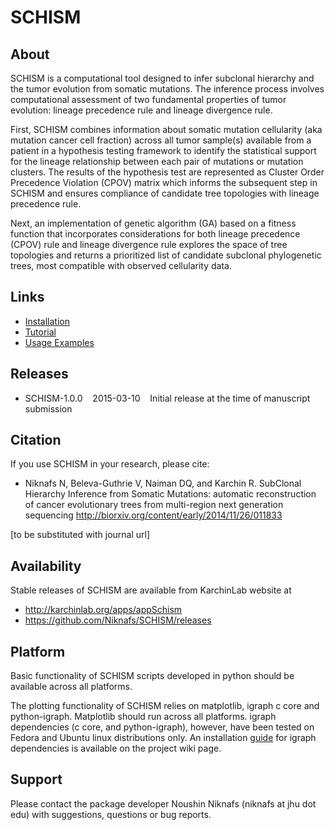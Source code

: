 # SCHISM

## About

SCHISM is a computational tool designed to infer subclonal hierarchy and the tumor evolution from somatic mutations. The inference process involves computational assessment of two fundamental properties of tumor evolution: lineage precedence rule and lineage divergence rule. 

First, SCHISM combines information about somatic mutation cellularity (aka mutation cancer cell fraction) across all tumor sample(s) available from a patient in a hypothesis testing framework to identify the statistical support for the lineage relationship between each pair of mutations or mutation clusters. The results of the hypothesis test are represented as Cluster Order Precedence Violation (CPOV) matrix which informs the subsequent step in SCHISM and ensures compliance of candidate tree topologies with lineage precedence rule.

Next, an implementation of genetic algorithm (GA) based on a fitness function that incorporates considerations for both lineage precedence (CPOV) rule and lineage divergence rule explores the space of tree topologies and returns a prioritized list of candidate subclonal phylogenetic trees, most compatible with observed cellularity data. 

## Links
* [Installation](Installation)
* [Tutorial](Tutorial)
* [Usage Examples](Usage-Examples)

## Releases 

* SCHISM-1.0.0&nbsp;&nbsp;&nbsp;&nbsp;2015-03-10&nbsp;&nbsp;&nbsp;&nbsp;Initial release at the time of manuscript submission

## Citation

If you use SCHISM in your research, please cite:

* Niknafs N, Beleva-Guthrie V, Naiman DQ, and Karchin R. SubClonal Hierarchy Inference from Somatic Mutations: automatic reconstruction of cancer evolutionary trees from multi-region next generation sequencing <http://biorxiv.org/content/early/2014/11/26/011833>

[to be substituted with journal url]
## Availability
Stable releases of SCHISM are available from KarchinLab website at 
 * <http://karchinlab.org/apps/appSchism> 
 * <https://github.com/Niknafs/SCHISM/releases>

## Platform

Basic functionality of SCHISM scripts developed in python should be available across all platforms. 

The plotting functionality of SCHISM relies on matplotlib, igraph c core and python-igraph. Matplotlib should run across all platforms. igraph dependencies (c core, and python-igraph), however, have been tested on Fedora and Ubuntu linux distributions only. An installation <a href="https://gist.github.com/Niknafs/6b50d9df9d5396a2e92e">guide</a> for igraph dependencies is available on the project wiki page. 

## Support
Please contact the package developer Noushin Niknafs (niknafs at jhu dot edu) with suggestions, questions or bug reports.

